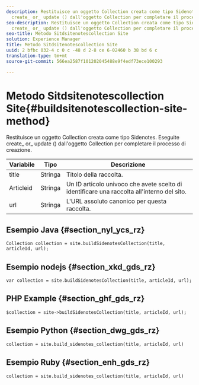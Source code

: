 ```yaml
---
description: Restituisce un oggetto Collection creata come tipo Sidenotes. Eseguite
  create_ or_ update () dall'oggetto Collection per completare il processo di creazione.
seo-description: Restituisce un oggetto Collection creata come tipo Sidenotes. Eseguite
  create_ or_ update () dall'oggetto Collection per completare il processo di creazione.
seo-title: Metodo Sitdsitenotescollection Site
solution: Experience Manager
title: Metodo Sitdsitenotescollection Site
uuid: 2 bfbc 032-4 c 0 c -48 d 2-8 ce 6-02460 b 38 bd 6 c
translation-type: tm+mt
source-git-commit: 566ea2587f101202045488e9f4edf73ece100293

---
```



# Metodo Sitdsitenotescollection Site{#buildsitenotescollection-site-method}

Restituisce un oggetto Collection creata come tipo Sidenotes. Eseguite create_ or_ update () dall'oggetto Collection per completare il processo di creazione.

| Variabile | Tipo | Descrizione |
|--- |--- |--- |
| title | Stringa | Titolo della raccolta. |
| Articleid | Stringa | Un ID articolo univoco che avete scelto di identificare una raccolta all'interno del sito. |
| url | Stringa | L'URL assoluto canonico per questa raccolta. |

## Esempio Java {#section_nyl_ycs_rz}

```
Collection collection = site.buildSidenotesCollection(title, articleId, url); 
```

## Esempio nodejs {#section_xkd_gds_rz}

```
var collection = site.buildSidenotesCollection(title, articleId, url); 
```

## PHP Example {#section_ghf_gds_rz}

```
$collection = site->buildSidenotesCollection(title, articleId, url); 
```

## Esempio Python {#section_dwg_gds_rz}

```
collection = site.build_sidenotes_collection(title, articleId, url) 
```

## Esempio Ruby {#section_enh_gds_rz}

```
collection = site.build_sidenotes_collection(title, articleId, url) 
```
